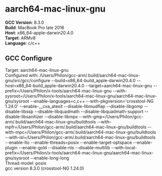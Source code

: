 # aarch64-mac-linux-gnu
**GCC Version**: 8.3.0  
**Build**: MacBook Pro late 2016  
**Host**: x86_64-apple-darwin20.4.0  
**Target**: ARMv8  
**Language**: c/c++ 

## GCC Configure

Target: aarch64-mac-linux-gnu  
Configured with: /Users/Philon/gcc-arm/.build/aarch64-mac-linux-gnu/src/gcc/configure --build=x86_64-build_apple-darwin20.4.0 --host=x86_64-build_apple-darwin20.4.0 --target=aarch64-mac-linux-gnu --prefix=/Users/Philon/x-tools/aarch64-mac-linux-gnu --with-sysroot=/Users/Philon/x-tools/aarch64-mac-linux-gnu/aarch64-mac-linux-gnu/sysroot --enable-languages=c,c++ --with-pkgversion='crosstool-NG 1.24.0' --enable-__cxa_atexit --disable-libmudflap --disable-libgomp --disable-libssp --disable-libquadmath --disable-libquadmath-support --disable-libsanitizer --disable-libmpx --with-gmp=/Users/Philon/gcc-arm/.build/aarch64-mac-linux-gnu/buildtools --with-mpfr=/Users/Philon/gcc-arm/.build/aarch64-mac-linux-gnu/buildtools --with-mpc=/Users/Philon/gcc-arm/.build/aarch64-mac-linux-gnu/buildtools --with-isl=/Users/Philon/gcc-arm/.build/aarch64-mac-linux-gnu/buildtools --enable-lto --enable-threads=posix --enable-target-optspace --enable-plugin --enable-gold --disable-nls --disable-multilib --with-local-prefix=/Users/Philon/x-tools/aarch64-mac-linux-gnu/aarch64-mac-linux-gnu/sysroot --enable-long-long  
Thread model: posix  
gcc version 8.3.0 (crosstool-NG 1.24.0) 
